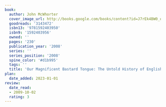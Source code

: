 ```yaml
---
book:
  author: John McWhorter
  cover_image_url: http://books.google.com/books/content?id=J7rEk4BW0_oC&printsec=frontcover&img=1&zoom=1&edge=curl&source=gbs_api
  goodreads: '3143472'
  isbn13: '9781592403950'
  isbn9: '1592403956'
  owned: ''
  pages: '230'
  publication_year: '2008'
  series: ''
  series_position: '2008'
  spine_color: '#d1b995'
  tags: ''
  title: 'Our Magnificent Bastard Tongue: The Untold History of English'
plan:
  date_added: 2023-01-01
review:
  date_read:
  - 2009-10-02
  rating: 3
---
```


